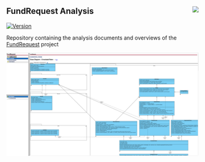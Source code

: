 ## FundRequest Analysis <img align="right" src="https://fundrequest.io/images/app/header-logo.png" height="30px" />

[![Version](https://img.shields.io/badge/version-0.1.0-blue.svg)](https://github.com/FundRequest/platform/releases/tag/0.1.0)

Repository containing the analysis documents and overviews of the [FundRequest](https://fundrequest.io) project 

<img align="right" src="https://raw.githubusercontent.com/FundRequest/analysis/master/screen/screen.png" />
